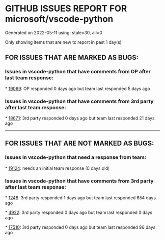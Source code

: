 
# GITHUB ISSUES REPORT FOR microsoft/vscode-python


Generated on 2022-05-11 using: stale=30, all=0


Only showing items that are new to report in past 1 day(s)


## FOR ISSUES THAT ARE MARKED AS BUGS:


### Issues in vscode-python that have comments from OP after last team response:


\* [19069](https://github.com/microsoft/vscode-python/issues/19069 "Pytest fails to use the correct conda environment path for testing"): OP responded 0 days ago but team last responded 5 days ago

### Issues in vscode-python that have comments from 3rd party after last team response:


\* [18671](https://github.com/microsoft/vscode-python/issues/18671 "Ensure language server is not blocked on discovery"): 3rd party responded 0 days ago but team last responded 21 days ago

---

## FOR ISSUES THAT ARE NOT MARKED AS BUGS:


### Issues in vscode-python that need a response from team:


\* [19124](https://github.com/microsoft/vscode-python/issues/19124 "Find all refrences gets stuck when the method is named as 'to_dict()'"): needs an initial team response (0 days old)

### Issues in vscode-python that have comments from 3rd party after last team response:


\* [1248](https://github.com/microsoft/vscode-python/issues/1248 "Can't expand to check the data of a Variable when debugging pytorch code"): 3rd party responded 1 days ago but team last responded 654 days ago

\* [4922](https://github.com/microsoft/vscode-python/issues/4922 "Need a way to find tools (linters, formatters) via PATH"): 3rd party responded 0 days ago but team last responded 0 days ago

\* [17510](https://github.com/microsoft/vscode-python/issues/17510 "Add inlay hints"): 3rd party responded 0 days ago but team last responded 96 days ago
